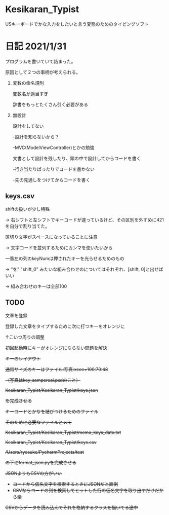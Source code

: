 # Kesikaran_Typist

USキーボードでかな入力をしたいと言う変態のためのタイピングソフト



# 日記 2021/1/31

プログラムを書いていて詰まった。

原因として２つの事柄が考えられる。

1. 変数の命名規則

   変数名が適当すぎ

   辞書をもっとたくさん引く必要がある

2. 無設計

   設計をしてない

    -設計を知らないから？

    -MVC(ModelViewController)とかの勉強

   文書として設計を残したり、頭の中で設計してからコードを書く

    -行き当たりばったりでコードを書かない

    -先の見通しをつけてからコードを書く

   



## keys.csv

shiftの扱いが少し特殊

-> 右シフトと左シフトでキーコードが違っているけど、その区別を外すめに421を自分で割り当てた。

区切り文字がスペースになっていることに注意

-> 文字コードを並列するためにカンマを使いたいから

一番左の列のkeyNumは押されたキーを光らせるためのもの

-> "を" "shift_0" みたいな組み合わせのについてはそれぞれ、[shift, 0]と出せばいい

-> 組み合わせのキーは全部100





## TODO

文章を登録

登録した文章をタイプするために次に打つキーをオレンジに

↑こいつ周りの調整

初回起動時にキーがオレンジにならない問題を解決







~~キーのレイアウト~~

~~通常サイズのキーはファイル:写真:xcoe=100:70:48~~

~~（写真はkey_sampereal.pxdのこと）~~



~~Kesikaran_Typist/Kesikaran_Typist/keys.json~~

~~を完成させる~~

~~キーコードとかなを結びつけるためのファイル~~

~~そのために必要なファイルとメモ~~

~~Kesikaran_Typist/Kesikaran_Typist/memo_keys_date.txt~~

~~Kesikaran_Typist/Kesikaran_Typist/keys.csv~~



~~/Users/ryosuke/PycharmProjects/test~~

~~の下にformat_json.pyを完成させる~~



~~JSONよりもCSVの方がいい~~

- ~~コードから仮名文字を検索するときにJSONだと面倒~~
- ~~CSVならコードの列を検索してヒットした行の仮名文字を取り出すだけだから楽~~

~~CSVからデータを読み込んでそれを格納するクラスを描いてる途中~~

